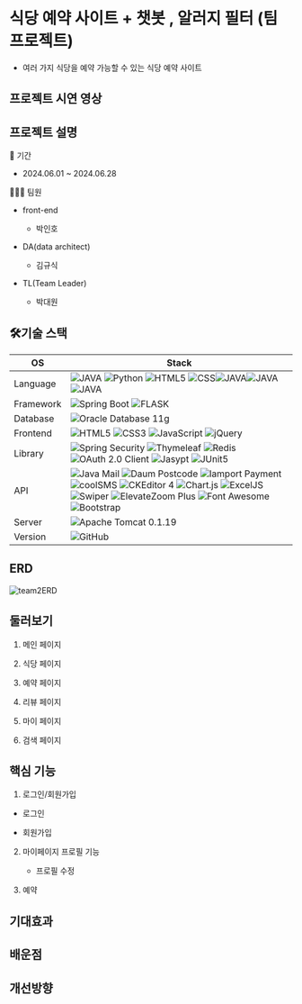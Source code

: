 # 식당 예약 사이트 + 챗봇 , 알러지 필터 (팀 프로젝트)
  - 여러 가지 식당을 예약 가능할 수 있는 식당 예약 사이트
  
## 프로젝트 시연 영상



## 프로젝트 설명

📝 기간
- 2024.06.01 ~ 2024.06.28

👨‍👦‍👦 팀원

- front-end
    - 박인호
     

- DA(data architect)
    - 김규식
      
- TL(Team Leader)
    - 박대원
      


## 🛠기술 스택
OS | Stack
--- | --- |
Language | ![JAVA](https://img.shields.io/badge/JAVA-ED272C?style=flat-square&logo=oracle&logoColor=white) ![Python](https://img.shields.io/badge/Python-3776AB?style=flat-square&logo=python&logoColor=white) ![HTML5](https://img.shields.io/badge/HTML5-E34F26?style=flat-square&logo=html5&logoColor=white) ![CSS](https://img.shields.io/badge/CSS-ED272C?style=flat-square&logo=css5&logoColor=white)![JAVA](https://img.shields.io/badge/JAVA-ED272C?style=flat-square&logo=oracle&logoColor=white)![JAVA](https://img.shields.io/badge/JAVA-ED272C?style=flat-square&logo=oracle&logoColor=white)![JAVA](https://img.shields.io/badge/JAVA-ED272C?style=flat-square&logo=oracle&logoColor=white)
Framework | ![Spring Boot](https://img.shields.io/badge/Spring%20boot-6DB33F?style=flat-square&logo=springboot&logoColor=white) ![FLASK](https://img.shields.io/badge/FLASK-357487?style=flat-square&logo=flask&logoColor=white)
Database | ![Oracle Database 11g](https://img.shields.io/badge/Oracle-F80000?style=for-the-badge&logo=oracle&logoColor=white)
Frontend | ![HTML5](https://img.shields.io/badge/html5-E34F26?style=for-the-badge&logo=html5&logoColor=white) ![CSS3](https://img.shields.io/badge/css3-1572B6?style=for-the-badge&logo=css3&logoColor=white) ![JavaScript](https://img.shields.io/badge/javascript-F7DF1E?style=for-the-badge&logo=javascript&logoColor=black) ![jQuery](https://img.shields.io/badge/jQuery-0769AD?style=for-the-badge&logo=jquery&logoColor=white)
Library | ![Spring Security](https://img.shields.io/badge/spring%20security-6DB33F?style=for-the-badge&logo=springsecurity&logoColor=white) ![Thymeleaf](https://img.shields.io/badge/thymeleaf-005F0F?style=for-the-badge&logo=thymeleaf&logoColor=white) ![Redis](https://img.shields.io/badge/redis-DC382D?style=for-the-badge&logo=redis&logoColor=white) ![OAuth 2.0 Client](https://img.shields.io/badge/OAuth%202.0%20Client-4b4b4b?style=for-the-badge) ![Jasypt](https://img.shields.io/badge/Jasypt-364162?style=for-the-badge) ![JUnit5](https://img.shields.io/badge/JUnit5-25A162?style=for-the-badge&logo=junit5&logoColor=white)
API | ![Java Mail](https://img.shields.io/badge/Java%20Mail-3a75b0?style=for-the-badge) ![Daum Postcode](https://img.shields.io/badge/Daum%20Postcode-f94756?style=for-the-badge) ![Iamport Payment](https://img.shields.io/badge/Iamport%20Payment-c1272d?style=for-the-badge) ![coolSMS](https://img.shields.io/badge/cool%20SMS-f7943a?style=for-the-badge) ![CKEditor 4](https://img.shields.io/badge/CKEditor%204-0287D0?style=for-the-badge&logo=ckeditor4&logoColor=white) ![Chart.js](https://img.shields.io/badge/Chart.js-FF6384?style=for-the-badge&logo=chartdotjs&logoColor=white) ![ExcelJS](https://img.shields.io/badge/Excel%20JS-209e63?style=for-the-badge) ![Swiper](https://img.shields.io/badge/Swiper-6332F6?style=for-the-badge&logo=swiper&logoColor=white) ![ElevateZoom Plus](https://img.shields.io/badge/Elevate%20Zoom%20Plus-ff6347?style=for-the-badge) ![Font Awesome](https://img.shields.io/badge/Font%20Awesome-528DD7?style=for-the-badge&logo=fontawesome&logoColor=white) ![Bootstrap](https://img.shields.io/badge/Bootstrap-7952B3?style=for-the-badge&logo=bootstrap&logoColor=white)
Server |![Apache Tomcat 0.1.19](https://img.shields.io/badge/logo-test-blue?logo=tomcat)
Version | ![GitHub](https://img.shields.io/badge/GitHub-181717?style=for-the-badge&logo=GitHub&logoColor=white)




##  ERD
![team2ERD](https://github.com/Daewonhistory/team2_v2sbm3c/assets/135415038/8ded0518-85a1-492a-a085-ebda3f76297d)






## 둘러보기



1. 메인 페이지



2. 식당 페이지


3. 예약 페이지


5. 리뷰 페이지


6. 마이 페이지


7. 검색 페이지




## 핵심 기능

1. 로그인/회원가입

  - 로그인
    
    
  - 회원가입


2. 마이페이지 프로필 기능


   - 프로필 수정
  

 
    

3. 예약 
   
  
  

## 기대효과


## 배운점



## 개선방향


